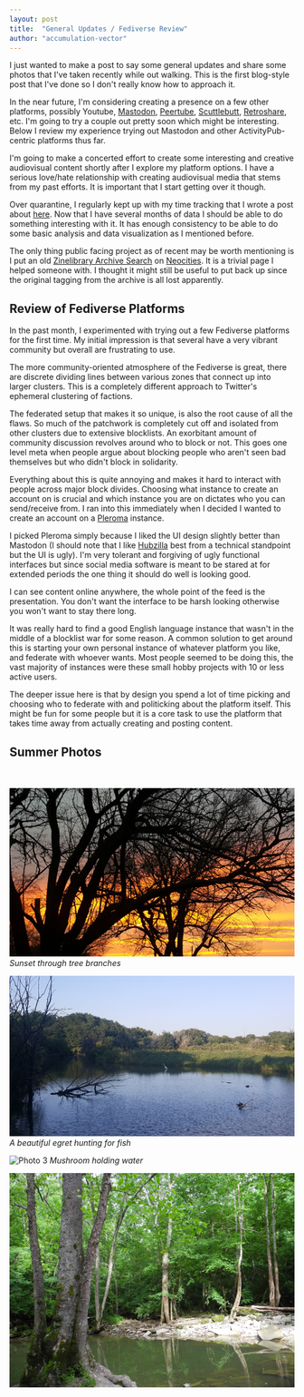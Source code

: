 ```yaml
---
layout: post
title:  "General Updates / Fediverse Review"
author: "accumulation-vector"
---
```


I just wanted to make a post to say some general updates and share some photos that I've taken recently while out walking. This is the first blog-style post that I've done so I don't really know how to approach it.

In the near future, I'm considering creating a presence on a few other platforms, possibly Youtube, [Mastodon](https://joinmastodon.org/), [Peertube](https://joinpeertube.org/), [Scuttlebutt](https://scuttlebutt.nz/), [Retroshare](https://retroshare.cc/), etc. I'm going to try a couple out pretty soon which might be interesting. Below I review my experience trying out Mastodon and other ActivityPub-centric platforms thus far.

I'm going to make a concerted effort to create some interesting and creative audiovisual content shortly after I explore my platform options. I have a serious love/hate relationship with creating audiovisual media that stems from my past efforts. It is important that I start getting over it though.

Over quarantine, I regularly kept up with my time tracking that I wrote a post about [here](https://accumulationvector.com/2020-04-30/covid19-time-tracking). Now that I have several months of data I should be able to do something interesting with it. It has enough consistency to be able to do some basic analysis and data visualization as I mentioned before.

The only thing public facing project as of recent may be worth mentioning is I put an old
[Zinelibrary Archive Search](https://zinemirror.neocities.org) on [Neocities](https://neocities.org). It is a trivial page I helped someone with. I thought it might still be useful to put back up since the original tagging from the archive is all lost apparently. 

## Review of Fediverse Platforms

In the past month, I experimented with trying out a few Fediverse platforms for the first time. My initial impression is that several have a very vibrant community but overall are frustrating to use. 

The more community-oriented atmosphere of the Fediverse is great, there are discrete dividing lines between various zones that connect up into larger clusters. This is a completely different approach to Twitter's ephemeral clustering of factions.

The federated setup that makes it so unique, is also the root cause of all the flaws. So much of the patchwork is completely cut off and isolated from other clusters due to extensive blocklists. An exorbitant amount of community discussion revolves around who to block or not. This goes one level meta when people argue about blocking people who aren't seen bad themselves but who didn't block in solidarity.

Everything about this is quite annoying and makes it hard to interact with people across major block divides. Choosing what instance to create an account on is crucial and which instance you are on dictates who you can send/receive from. I ran into this immediately when I decided I wanted to create an account on a [Pleroma](https://pleroma.social/) instance. 

I picked Pleroma simply because I liked the UI design slightly better than Mastodon (I should note that I like [Hubzilla](https://zotlabs.org/page/hubzilla/hubzilla-project) best from a technical standpoint but the UI is ugly). I'm very tolerant and forgiving of ugly functional interfaces but since social media software is meant to be stared at for extended periods the one thing it should do well is looking good. 

I can see content online anywhere, the whole point of the feed is the presentation. You don't want the interface to be harsh looking otherwise you won't want to stay there long.

It was really hard to find a good English language instance that wasn't in the middle of a blocklist war for some reason. A common solution to get around this is starting your own personal instance of whatever platform you like, and federate with whoever wants. Most people seemed to be doing this, the vast majority of instances were these small hobby projects with 10 or less active users.

The deeper issue here is that by design you spend a lot of time picking and choosing who to federate with and politicking about the platform itself. This might be fun for some people but it is a core task to use the platform that takes time away from actually creating and posting content.

## Summer Photos
<br><br>
![Photo 1](/assets/images/update-sunset.png)
_Sunset through tree branches_
<br>

![Photo 2](/assets/images/update-wildlife.jpg)
_A beautiful egret hunting for fish_
<br>

![Photo 3](/assets/images/update-mushroom.png)
_Mushroom holding water_

![Photo 4](/assets/images/updates-pond.png)

